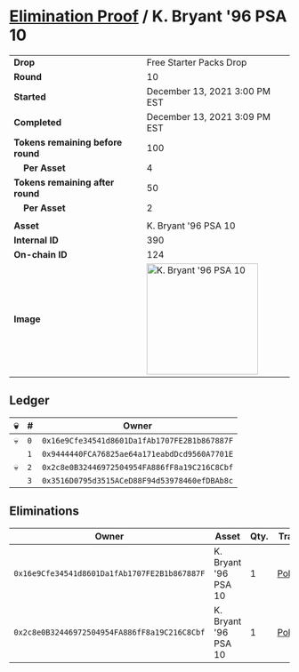 # [Elimination Proof](./readme.md) / K. Bryant &#039;96 PSA 10

|||
|---|---|
| **Drop** | Free Starter Packs Drop |
| **Round** | 10 |
| **Started** | December 13, 2021 3:00 PM EST |
| **Completed** | December 13, 2021 3:09 PM EST |
| **Tokens remaining before round** | 100 |
| **&nbsp;&nbsp;&nbsp;&nbsp;Per Asset** | 4 |
| **Tokens remaining after round** | 50 |
| **&nbsp;&nbsp;&nbsp;&nbsp;Per Asset** | 2 |
| | |
| **Asset** | K. Bryant &#039;96 PSA 10 |
| **Internal ID** | 390 |
| **On-chain ID** | 124 |
| **Image** | <img src="https://tcdn.blokpax.com/95048cbb-7e63-4b0c-bf1c-3ff331c8d7fd/ad0013deb9b803a7ccc578df4a9b6b9c700925c845a0d7e57af99caff88f3ad5.jpg" height="200" alt="K. Bryant &#039;96 PSA 10" /> |

## Ledger

| 💀 | # | Owner |
| --- | --- | --- |
| 💀 | `0` | `0x16e9Cfe34541d8601Da1fAb1707FE2B1b867887F` |
|  | `1` | `0x9444440FCA76825ae64a171eabdDcd9560A7701E` |
| 💀 | `2` | `0x2c8e0B32446972504954FA886fF8a19C216C8Cbf` |
|  | `3` | `0x3516D0795d3515ACeD88F94d53978460efDBAb8c` |


## Eliminations

| Owner | Asset | Qty. | Transaction |
| --- | --- | --- | --- |
| `0x16e9Cfe34541d8601Da1fAb1707FE2B1b867887F` | K. Bryant '96 PSA 10 | 1 | [Polygonscan](https://polygonscan.com/tx/0xdf9cb3633b13fb80879c65e30ee96b934a067f8b36b8ea359fd891f6594bab40) |
| `0x2c8e0B32446972504954FA886fF8a19C216C8Cbf` | K. Bryant '96 PSA 10 | 1 | [Polygonscan](https://polygonscan.com/tx/0x6b6ac09b0c33078d4056b75e2b45e408e1380d44a952c600e1cfaaae08d1efe4) |
